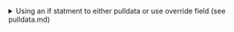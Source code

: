<details>
<summary>Using an if statment to either pulldata or use override field (see pulldata.md)</summary>
  
```
if(string-length(${FIELD})>0, ${FIELD}, pulldata("@layer", "getValue", "attributes.ATTRIBUTE", "https://services6.arcgis.com/ID/arcgis/rest/services/LAYERNAME/FeatureServer/SUBLAYER#", ${Where_Calc}))
```
